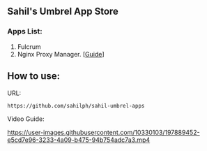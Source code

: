 ## Sahil's Umbrel App Store

### Apps List:

1. Fulcrum
2. Nginx Proxy Manager. [[Guide](https://github.com/sahilph/sahil-umbrel-apps/wiki/How-to-use-Nginx-Proxy-Manager-on-your-Umbrel)]


## How to use:

URL: 
```
https://github.com/sahilph/sahil-umbrel-apps
```

Video Guide:

https://user-images.githubusercontent.com/10330103/197889452-e5cd7e96-3233-4a09-b475-94b754adc7a3.mp4
